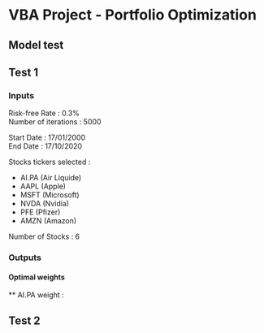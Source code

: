 # VBA Project - Portfolio Optimization



## Model test

## Test 1

### Inputs

Risk-free Rate : 0.3% \
Number of iterations : 5000

Start Date : 17/01/2000\
End Date : 17/10/2020

Stocks tickers selected :
* AI.PA (Air Liquide)
* AAPL (Apple)
* MSFT (Microsoft)
* NVDA (Nvidia)
* PFE (Pfizer)
* AMZN (Amazon)

Number of Stocks : 6

### Outputs

#### Optimal weights

** AI.PA weight : 

## Test 2

